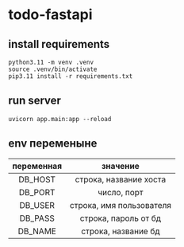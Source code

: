 # todo-fastapi

## install requirements
```
python3.11 -m venv .venv
source .venv/bin/activate
pip3.11 install -r requirements.txt
```

## run server
```
uvicorn app.main:app --reload
```

## env переменыне 
| переменная |         значение         |
| :--------: | :----------------------: |
|  DB_HOST   |  строка, название хоста  |
|  DB_PORT   |       число, порт        |
|  DB_USER   | строка, имя пользователя |
|  DB_PASS   |   строка, пароль от бд   |
|  DB_NAME   |   строка, название бд    |
